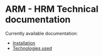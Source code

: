 # ARM - HRM Technical documentation

Currently available documentation:
 - [Installation](/installation)
 - [Technologies used](/project/technologies)
